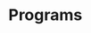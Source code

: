 # Programs



























































































































































































